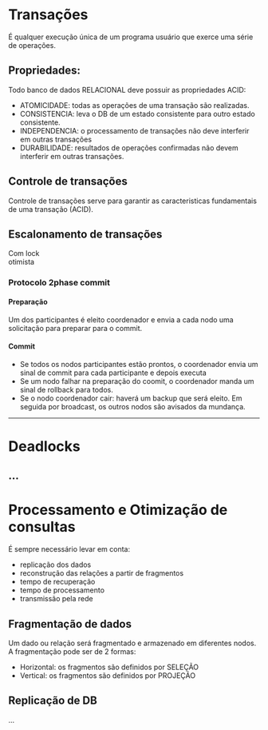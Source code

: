 # Transações
É qualquer execução única de um programa usuário que exerce uma série de operações.

## Propriedades:
Todo banco de dados RELACIONAL deve possuir as propriedades ACID:<br/>
- ATOMICIDADE: todas as operações de uma transação são realizadas.<br/>
- CONSISTENCIA: leva o DB de um estado consistente para outro estado consistente.<br/>
- INDEPENDENCIA: o processamento de transações não deve interferir em outras transações<br/>
- DURABILIDADE: resultados de operações confirmadas não devem interferir em outras transações.<br/>

## Controle de transações
Controle de transações serve para garantir as caracteristicas fundamentais de uma transação (ACID).

## Escalonamento de transações
Com lock<br/>
otimista<br/>
### Protocolo 2phase commit

#### Preparação
Um dos participantes é eleito coordenador e envia a cada nodo uma solicitação para preparar para o commit.

#### Commit
- Se todos os nodos participantes estão prontos, o coordenador envia um sinal de commit para cada participante e depois executa
- Se um nodo falhar na preparação do coomit, o coordenador manda um sinal de rollback para todos.
- Se o nodo coordenador cair: haverá um backup que será eleito. Em seguida por broadcast, os outros nodos são avisados da mundança.


---
# Deadlocks
...
---
# Processamento e Otimização de consultas
É sempre necessário levar em conta:
- replicação dos dados
- reconstrução das relações a partir de fragmentos
- tempo de recuperação
- tempo de processamento
- transmissão pela rede

## Fragmentação de dados
Um dado ou relação será fragmentado e armazenado em diferentes nodos.<br>
A fragmentação pode ser de 2 formas:
- Horizontal: os fragmentos são definidos por SELEÇÃO
- Vertical: os fragmentos são definidos por PROJEÇÃO

## Replicação de DB
...
# 
<br/>
